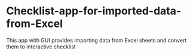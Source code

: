 # Checklist-app-for-imported-data-from-Excel
This app with GUI provides importing data from Excel sheets and convert them to interactive checklist
